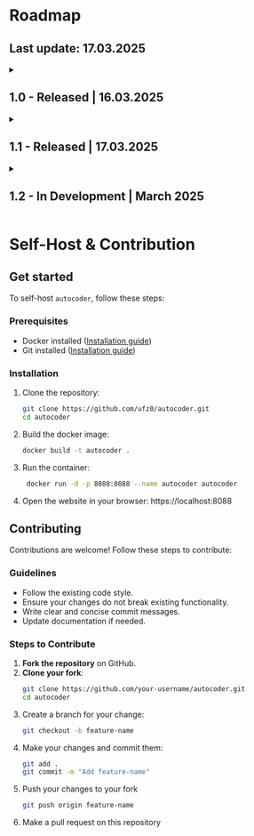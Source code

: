 # Roadmap
## Last update: 17.03.2025

<details>
  <summary><h2 id="10">1.0 - Released | 16.03.2025</h2></summary>
  
### Input
- [x] Webserver  
- [x] PDF file upload  
- [x] Website Frontend  
- [x] Username and real name input  
- [x] PDF Processing  
- [x] Extract text from PDF  
- [x] Summarize text  
- [x] Parse text to AI Agent  
- [x] Allow manual input too (with /manual route)  

### AI Agent
- [x] Thinking  
- [x] Coding  
- [x] Summary  

### Output
- [x] Downloadable .cs file  

</details>

<details>
  <summary><h2 id="11">1.1 - Released | 17.03.2025</h2></summary>

### AI Agent
- [x] Generate .drawio files based on code  

### Output
- [x] Downloadable .drawio file  

### Documentation
- [x] Guide on how to self host  

</details>

<details>
  <summary><h2 id="11">1.2 - In Development | March 2025</h2></summary>
  
### PAP 
- [ ] Enhanced and refined pap design

### AI 
- [ ] Request changes to existing code

### Frontend
- [ ] Display version number
- [ ] Add website icon

</details>


# Self-Host & Contribution

## Get started

To self-host `autocoder`, follow these steps:

### Prerequisites
- Docker installed ([Installation guide](https://docs.docker.com/get-docker/))
- Git installed ([Installation guide](https://git-scm.com/book/en/v2/Getting-Started-Installing-Git))

### Installation
1. Clone the repository:
   ```sh
   git clone https://github.com/ufz0/autocoder.git
   cd autocoder
2. Build the docker image:
    ```sh
    docker build -t autocoder .
3. Run the container:
   ```sh
    docker run -d -p 8088:8088 --name autocoder autocoder
4. Open the website in your browser:
    https://localhost:8088


## Contributing

Contributions are welcome! Follow these steps to contribute:

### Guidelines
- Follow the existing code style.
- Ensure your changes do not break existing functionality.
- Write clear and concise commit messages.
- Update documentation if needed.

### Steps to Contribute
1. **Fork the repository** on GitHub.
2. **Clone your fork**:
   ```sh
   git clone https://github.com/your-username/autocoder.git
   cd autocoder
3. Create a branch for your change:
    ```sh
    git checkout -b feature-name
4. Make your changes and commit them:
    ```sh
    git add .
    git commit -m "Add feature-name"
5. Push your changes to your fork
    ```sh
    git push origin feature-name
6. Make a pull request on this repository

